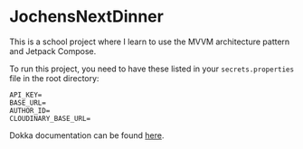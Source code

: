 # JochensNextDinner

This is a school project where I learn to use the MVVM architecture pattern and Jetpack Compose.

To run this project, you need to have these listed in your `secrets.properties` file in the root directory:

```properties
API_KEY=
BASE_URL=
AUTHOR_ID=
CLOUDINARY_BASE_URL=
```

Dokka documentation can be found [here](https://github.com/JochenVanSeveren/JochensNextDinner/tree/main/dokka/html).

